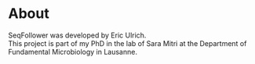 # About

SeqFollower was developed by Eric Ulrich.  
This project is part of my PhD in the lab of Sara Mitri at the Department of Fundamental Microbiology in Lausanne.
